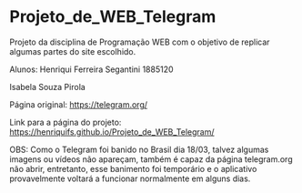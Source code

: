 # Projeto_de_WEB_Telegram

Projeto da disciplina de Programação WEB com o objetivo de replicar algumas partes do site escolhido.

Alunos: 
Henriqui Ferreira Segantini 1885120

Isabela Souza Pirola
        
Página original: https://telegram.org/ 

Link para a página do projeto: https://henriquifs.github.io/Projeto_de_WEB_Telegram/

OBS: Como o Telegram foi banido no Brasil dia 18/03, talvez algumas imagens ou vídeos não apareçam, também é capaz da página telegram.org não abrir, entretanto, esse banimento foi temporário e o aplicativo provavelmente voltará a funcionar normalmente em alguns dias.
